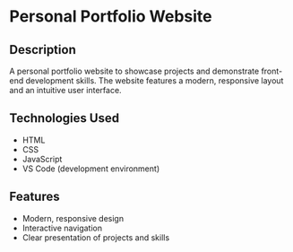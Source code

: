# Personal Portfolio Website

## Description
A personal portfolio website to showcase projects and demonstrate front-end development skills. The website features a modern, responsive layout and an intuitive user interface.

## Technologies Used
- HTML  
- CSS  
- JavaScript  
- VS Code (development environment)

## Features
- Modern, responsive design  
- Interactive navigation  
- Clear presentation of projects and skills
